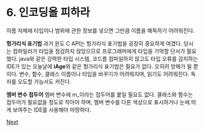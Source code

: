 # 6. 인코딩을 피하라

이름 자체에 타입이나 범위에 관한 정보를 넣으면 그만큼 이름을 해독하기 어려워진다.

**헝가리식 표기법** 과거 윈도 C API는 헝가리식 표기법을 굉장히 중요하게 여겼다. 당시는 컴파일러가 타입을 점검하지 않았으므로 프로그래머에게 타입을 기억할 단서가 필요했다. java와 같은 강력한 타입 시스템, 코드름 컴파일하지 않고도 타입 오류를 감지하는 IDE가 있는 오늘날에 **iAge**와 같은 헝가리식 표기법은 필요가 없다. 오히려 방해가 될 뿐이다. 변수, 함수, 클래스 이름이나 타입을 바꾸기가 어려워지며, 읽기도 어려워진다. 독자를 오도할 가능서도 커진다.

**멤버 변수 접두어** 멤버 변수에 m\_이라는 접두어를 붙일 필요도 없다. 클래스와 함수는 접두어가 필요없을 정도로 작아야 하며, 멤버 변수를 다른 색상으로 표시하거나 눈에 띄게 보여주는 IDE를 사용해야 마땅하다.



[Next](7..md)